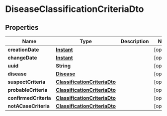 # DiseaseClassificationCriteriaDto

## Properties
Name | Type | Description | Notes
------------ | ------------- | ------------- | -------------
**creationDate** | [**Instant**](OffsetDateTime.md) |  |  [optional]
**changeDate** | [**Instant**](OffsetDateTime.md) |  |  [optional]
**uuid** | **String** |  |  [optional]
**disease** | [**Disease**](Disease.md) |  |  [optional]
**suspectCriteria** | [**ClassificationCriteriaDto**](ClassificationCriteriaDto.md) |  |  [optional]
**probableCriteria** | [**ClassificationCriteriaDto**](ClassificationCriteriaDto.md) |  |  [optional]
**confirmedCriteria** | [**ClassificationCriteriaDto**](ClassificationCriteriaDto.md) |  |  [optional]
**notACaseCriteria** | [**ClassificationCriteriaDto**](ClassificationCriteriaDto.md) |  |  [optional]
